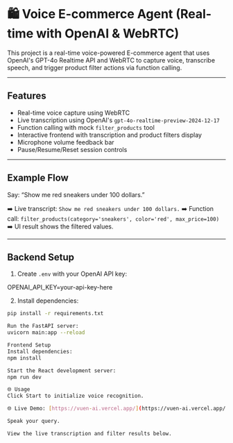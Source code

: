 # 🛍️ Voice E-commerce Agent (Real-time with OpenAI & WebRTC)

This project is a real-time voice-powered E-commerce agent that uses OpenAI's GPT-4o Realtime API and WebRTC to capture voice, transcribe speech, and trigger product filter actions via function calling.

---

## Features

- Real-time voice capture using WebRTC
- Live transcription using OpenAI's `gpt-4o-realtime-preview-2024-12-17`
- Function calling with mock `filter_products` tool
- Interactive frontend with transcription and product filters display
- Microphone volume feedback bar
- Pause/Resume/Reset session controls

---


## Example Flow

Say: “Show me red sneakers under 100 dollars.”

➡️ Live transcript: `Show me red sneakers under 100 dollars.`
➡️ Function call: `filter_products(category='sneakers', color='red', max_price=100)`
➡️ UI result shows the filtered values.

---

## Backend Setup

1. Create `.env` with your OpenAI API key:

OPENAI_API_KEY=your-api-key-here

2. Install dependencies:

```bash
pip install -r requirements.txt

Run the FastAPI server:
uvicorn main:app --reload

Frontend Setup
Install dependencies:
npm install

Start the React development server:
npm run dev

🌐 Usage
Click Start to initialize voice recognition.

🌐 Live Demo: [https://vuen-ai.vercel.app/](https://vuen-ai.vercel.app/)

Speak your query.

View the live transcription and filter results below.

```
